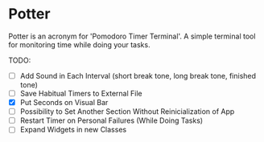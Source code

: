# Potter
Potter is an acronym for 'Pomodoro Timer Terminal'. A simple terminal tool for monitoring time while doing your tasks.

TODO:

- [ ] Add Sound in Each Interval (short break tone, long break tone, finished tone)
- [ ] Save Habitual Timers to External File
- [x] Put Seconds on Visual Bar
- [ ] Possibility to Set Another Section Without Reinicialization of App
- [ ] Restart Timer on Personal Failures (While Doing Tasks)
- [ ] Expand Widgets in new Classes